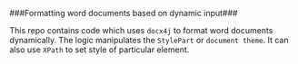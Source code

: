 ###Formatting word documents based on dynamic input###

This repo contains code which uses `docx4j` to format word documents dynamically.
The logic manipulates the `StylePart` or `document theme`.
It can also use `XPath` to set style of particular element.
